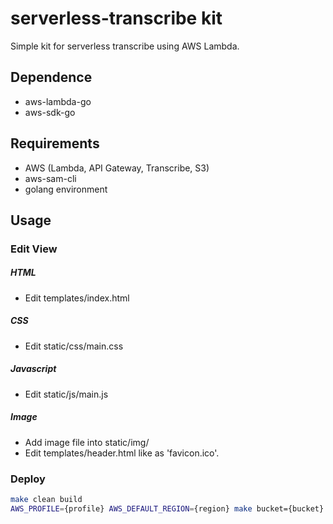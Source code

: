 # serverless-transcribe kit
Simple kit for serverless transcribe using AWS Lambda.


## Dependence
- aws-lambda-go
- aws-sdk-go


## Requirements
- AWS (Lambda, API Gateway, Transcribe, S3)
- aws-sam-cli
- golang environment


## Usage

### Edit View
##### HTML
- Edit templates/index.html

##### CSS
- Edit static/css/main.css

##### Javascript
- Edit static/js/main.js

##### Image
- Add image file into static/img/
- Edit templates/header.html like as 'favicon.ico'.

### Deploy
```bash
make clean build
AWS_PROFILE={profile} AWS_DEFAULT_REGION={region} make bucket={bucket} stack={stack name} deploy
```
